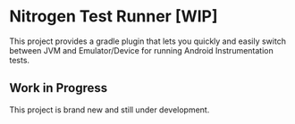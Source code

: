 # Nitrogen Test Runner [WIP]

This project provides a gradle plugin that lets you quickly and easily switch between JVM and Emulator/Device for running Android Instrumentation tests.

## Work in Progress

This project is brand new and still under development.
